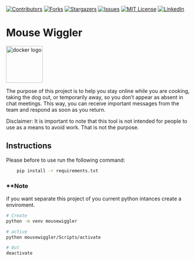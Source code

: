 [![Contributors][contributors-shield]][contributors-url]
[![Forks][forks-shield]][forks-url]
[![Stargazers][stars-shield]][stars-url]
[![Issues][issues-shield]][issues-url]
[![MIT License][license-shield]][license-url]
[![LinkedIn][linkedin-shield]][linkedin-url]

# Mouse Wiggler

  <a href="https://github.com/cavidev/python-learning-journey">
      <img src="https://cdn.jsdelivr.net/gh/devicons/devicon/icons/python/python-original.svg" height="100" alt="docker logo"  />
  </a>

The purpose of this project is to help you stay online while you are cooking, taking the dog out, or temporarily away, so you don’t appear as absent in chat meetings.
This way, you can receive important messages from the team and respond as soon as you return.

Disclaimer: It is important to note that this tool is not intended for people to use as a means to avoid work. That is not the purpose.

## Instructions

Please before to use run the following command:
```bash
    pip install -r requirements.txt
```

### **Note
if you want separate this project of you current python intances create a enviroment.

```bash
# Create
python -m venv mousewiggler

# active
python mousewiggler/Scripts/activate

# Out 
deactivate
```


[contributors-shield]: https://img.shields.io/github/contributors/cavidev/mouse-wiggler.svg?style=for-the-badge
[contributors-url]: https://github.com/cavidev/mouse-wiggler/graphs/contributors
[forks-shield]: https://img.shields.io/github/forks/cavidev/mouse-wiggler.svg?style=for-the-badge
[forks-url]: https://github.com/cavidev/mouse-wiggler/network/members
[stars-shield]: https://img.shields.io/github/stars/cavidev/mouse-wiggler.svg?style=for-the-badge
[stars-url]: https://github.com/cavidev/mouse-wiggler/stargazers
[issues-shield]: https://img.shields.io/github/issues/cavidev/mouse-wiggler.svg?style=for-the-badge
[issues-url]: https://github.com/cavidev/mouse-wiggler/issues
[license-shield]: https://img.shields.io/github/license/cavidev/mouse-wiggler.svg?style=for-the-badge
[license-url]: https://github.com/cavidev/mouse-wiggler/blob/master/LICENSE.txt
[linkedin-shield]: https://img.shields.io/badge/-LinkedIn-black.svg?style=for-the-badge&logo=linkedin&colorB=555
[linkedin-url]: https://linkedin.com/in/carlosmariovillafuerte

[Python.org]: https://img.shields.io/badge/Python-3776AB?style=for-the-badge&logo=python&logoColor=fff
[Python-url]: https://www.python.org/